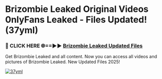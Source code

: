 # Brizombie Leaked Original Videos 0nlyFans Leaked - Files Updated! (37yml)

<h3>🔴 CLICK HERE 🌐==►► <a href="https://tinyurl.com/ms9xzufz" rel="nofollow">Brizombie Leaked Updated Files</a></h3>

Get Brizombie Leaked and all content. Now you can access all videos and pictures of Brizombie Leaked. New Updated Files 2025!

[![37yml](https://i.imgur.com/ppqm5kG.gif)](https://tinyurl.com/ms9xzufz)
